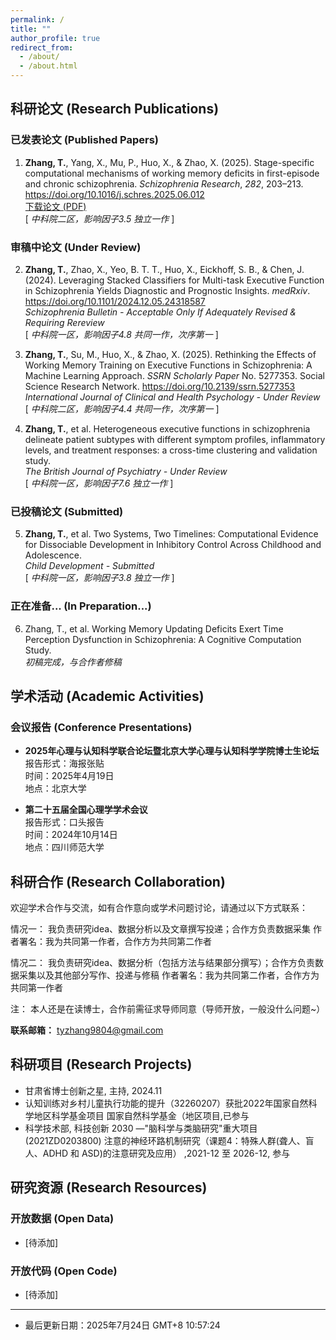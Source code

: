 ```yaml
---
permalink: /
title: ""
author_profile: true
redirect_from: 
  - /about/
  - /about.html
---
```


## 科研论文 (Research Publications)

### 已发表论文 (Published Papers)
1. **Zhang, T.**, Yang, X., Mu, P., Huo, X., & Zhao, X. (2025). Stage-specific computational mechanisms of working memory deficits in first-episode and chronic schizophrenia. *Schizophrenia Research*, *282*, 203–213. https://doi.org/10.1016/j.schres.2025.06.012  
   [下载论文 (PDF)](https://tyzhang98.github.io/zhang/files/paper1.pdf)<br>
   [ *中科院二区，影响因子3.5*
   *独立一作* ]

### 审稿中论文 (Under Review)
2. **Zhang, T.**, Zhao, X., Yeo, B. T. T., Huo, X., Eickhoff, S. B., & Chen, J. (2024). Leveraging Stacked Classifiers for Multi-task Executive Function in Schizophrenia Yields Diagnostic and Prognostic Insights. *medRxiv*. https://doi.org/10.1101/2024.12.05.24318587  <br>
   *Schizophrenia Bulletin - Acceptable Only If Adequately Revised & Requiring Rereview*<br>
   [ *中科院一区，影响因子4.8*
   *共同一作，次序第一* ]

3. **Zhang, T.**, Su, M., Huo, X., & Zhao, X. (2025). Rethinking the Effects of Working Memory Training on Executive Functions in Schizophrenia: A Machine Learning Approach. *SSRN Scholarly Paper* No. 5277353. Social Science Research Network. https://doi.org/10.2139/ssrn.5277353<br>
  *International Journal of Clinical and Health Psychology - Under Review*<br>
  [ *中科院二区，影响因子4.4*
  *共同一作，次序第一* ]

4. **Zhang, T.**, et al. Heterogeneous executive functions in schizophrenia delineate patient subtypes with different symptom profiles, inflammatory levels, and treatment responses: a cross-time clustering and validation study.<br>
  *The British Journal of Psychiatry - Under Review*<br>
  [ *中科院一区，影响因子7.6*
  *独立一作* ]

### 已投稿论文 (Submitted)
5. **Zhang, T.**, et al. Two Systems, Two Timelines: Computational Evidence for Dissociable Development in Inhibitory Control Across Childhood and Adolescence.<br>
  *Child Development - Submitted*<br>
  [ *中科院一区，影响因子3.8*
  *独立一作* ]

### 正在准备... (In Preparation...)
6. Zhang, T., et al. Working Memory Updating Deficits Exert Time Perception Dysfunction in Schizophrenia: A Cognitive Computation Study.<br>
  *初稿完成，与合作者修稿*


## 学术活动 (Academic Activities)

### 会议报告 (Conference Presentations)
- **2025年心理与认知科学联合论坛暨北京大学心理与认知科学学院博士生论坛**  
  报告形式：海报张贴  
  时间：2025年4月19日  
  地点：北京大学

- **第二十五届全国心理学学术会议**  
  报告形式：口头报告  
  时间：2024年10月14日  
  地点：四川师范大学

## 科研合作 (Research Collaboration)

欢迎学术合作与交流，如有合作意向或学术问题讨论，请通过以下方式联系：

情况一： 我负责研究idea、数据分析以及文章撰写投递；合作方负责数据采集
作者署名：我为共同第一作者，合作方为共同第二作者

情况二： 我负责研究idea、数据分析（包括方法与结果部分撰写）；合作方负责数据采集以及其他部分写作、投递与修稿
作者署名：我为共同第二作者，合作方为共同第一作者

注： 本人还是在读博士，合作前需征求导师同意（导师开放，一般没什么问题~）

**联系邮箱：** tyzhang9804@gmail.com

## 科研项目 (Research Projects)
- 甘肃省博士创新之星, 主持, 2024.11
- 认知训练对乡村儿童执行功能的提升（32260207）获批2022年国家自然科学地区科学基金项目
国家自然科学基金（地区项目,已参与
- 科学技术部, 科技创新 2030 —"脑科学与类脑研究"重大项目 (2021ZD0203800) 注意的神经环路机制研究（课题4：特殊人群(聋人、盲人、ADHD 和 ASD)的注意研究及应用）
,2021-12 至 2026-12, 参与

## 研究资源 (Research Resources)


### 开放数据 (Open Data)
- [待添加]

### 开放代码 (Open Code)
- [待添加]

---
- 最后更新日期：2025年7月24日 GMT+8 10:57:24